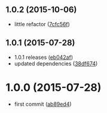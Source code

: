 <a name="1.0.2"></a>
## 1.0.2 (2015-10-06)


* little refactor ([7cfc56f](https://github.com/kikobeats/cb2promise/commit/7cfc56f))



<a name="1.0.1"></a>
## 1.0.1 (2015-07-28)


* 1.0.1 releases ([eb042af](https://github.com/kikobeats/cb2promise/commit/eb042af))
* updated dependencies ([38df674](https://github.com/kikobeats/cb2promise/commit/38df674))



<a name="1.0.0"></a>
# 1.0.0 (2015-07-28)


* first commit ([ab89ed4](https://github.com/kikobeats/cb2promise/commit/ab89ed4))



